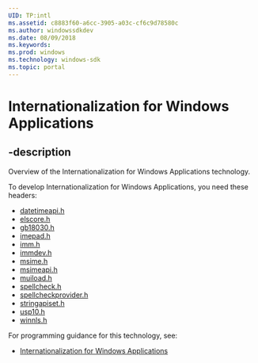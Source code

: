 ```yaml
---
UID: TP:intl
ms.assetid: c8883f60-a6cc-3905-a03c-cf6c9d78580c
ms.author: windowssdkdev
ms.date: 08/09/2018
ms.keywords: 
ms.prod: windows
ms.technology: windows-sdk
ms.topic: portal
---
```


# Internationalization for Windows Applications

## -description

Overview of the Internationalization for Windows Applications technology.

To develop Internationalization for Windows Applications, you need these headers:

 * [datetimeapi.h](../datetimeapi/index.md)
 * [elscore.h](../elscore/index.md)
 * [gb18030.h](../gb18030/index.md)
 * [imepad.h](../imepad/index.md)
 * [imm.h](../imm/index.md)
 * [immdev.h](../immdev/index.md)
 * [msime.h](../msime/index.md)
 * [msimeapi.h](../msimeapi/index.md)
 * [muiload.h](../muiload/index.md)
 * [spellcheck.h](../spellcheck/index.md)
 * [spellcheckprovider.h](../spellcheckprovider/index.md)
 * [stringapiset.h](../stringapiset/index.md)
 * [usp10.h](../usp10/index.md)
 * [winnls.h](../winnls/index.md)

For programming guidance for this technology, see:
* [Internationalization for Windows Applications](/windows/desktop/intl)

